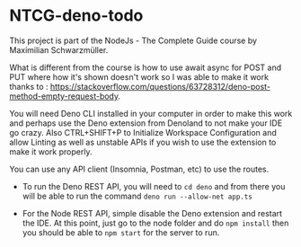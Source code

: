 # NTCG-deno-todo

This project is part of the NodeJs - The Complete Guide course by Maximilian Schwarzmüller.

What is different from the course is how to use await async for POST and PUT where how it's shown doesn't work so I was able to make it work thanks to : https://stackoverflow.com/questions/63728312/deno-post-method-empty-request-body.

You will need Deno CLI installed in your computer in order to make this work and perhaps use the Deno extension from Denoland to not make your IDE go crazy. Also CTRL+SHIFT+P to Initialize Workspace Configuration and allow Linting as well as unstable APIs if you wish to use the extension to make it work properly.

You can use any API client (Insomnia, Postman, etc) to use the routes.

- To run the Deno REST API, you will need to `cd deno` and from there you will be able to run the command
  `deno run --allow-net app.ts`

- For the Node REST API, simple disable the Deno extension and restart the IDE. At this point, just go to the node folder and do `npm install` then you should be able to `npm start` for the server to run.
